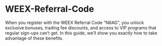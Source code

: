 # WEEX-Referral-Code
When you register with the WEEX Referral Code "N6AG", you unlock exclusive bonuses, trading fee discounts, and access to VIP programs that regular sign-ups can’t get. In this guide, we’ll show you exactly how to take advantage of these benefits.
